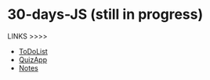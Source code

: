# 30-days-JS (still in progress)
LINKS >>>>
- [ToDoList](https://mano4life.github.io/30-days-JS/no1_To-Do%20list/)
- [QuizApp](https://mano4life.github.io/30-days-JS/no2_QuizApp/)
- [Notes](https://mano4life.github.io/30-days-JS/no3_Notes/)
